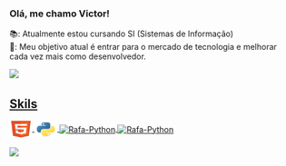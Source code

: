 ### Olá, me chamo Victor! 
📚: Atualmente estou cursando SI (Sistemas de Informação) <br>
💭: Meu objetivo atual é entrar para o mercado de tecnologia e melhorar cada vez mais como desenvolvedor. 

<div>
  <a href="https://www.github.com/vctrpachecoo">
    <img height="180cm" src = "https://github-readme-stats.vercel.app/api?username=vctrpachecoo&show_icons=true&theme=dark"/>
  </div>

  
## Skils 

<div style="display: inline_block">
  <img align="center" alt="Rafa-HTML" height="30" width="40" src="https://raw.githubusercontent.com/devicons/devicon/master/icons/html5/html5-original.svg">
  <img align="center" alt="Rafa-Python" height="30" width="40" src="https://raw.githubusercontent.com/devicons/devicon/master/icons/python/python-original.svg">
  <img align="center" alt="Rafa-Python" height="30" width="40" src="https://devicons.dev.br/icons?icon=Java&theme=dark">
   <img align="center" alt="Rafa-Python" height="30" width="40" src="https://devicons.dev.br/icons?icon=Github&theme=dark">
</div> 
<br>

<div> 
  <a href="https://www.linkedin.com/in/victor-pacheco-457897272/" target="_blank"><img src="https://img.shields.io/badge/-LinkedIn-%230077B5?style=for-the-badge&logo=linkedin&logoColor=white" target="_blank"></a> 
  
</div>
  
